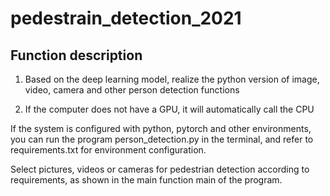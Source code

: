 # pedestrain_detection_2021

## Function description
1. Based on the deep learning model, realize the python version of image, video, camera and other person detection functions

2. If the computer does not have a GPU, it will automatically call the CPU

If the system is configured with python, pytorch and other environments, you can run the program person_detection.py in the terminal, and refer to requirements.txt for environment configuration.

Select pictures, videos or cameras for pedestrian detection according to requirements, as shown in the main function main of the program.

